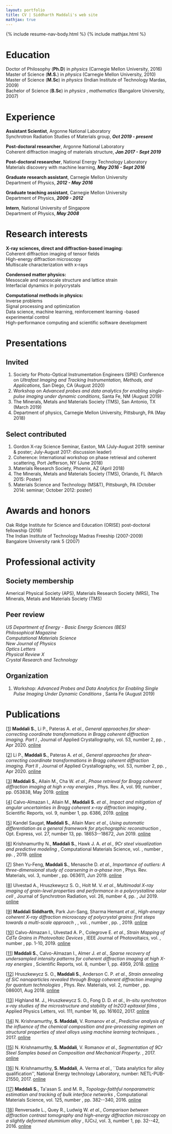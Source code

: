 ```yaml
---
layout: portfolio
title: CV | Siddharth Maddali's web site
mathjax: true
---
```

{% include resume-nav-body.html %}
{% include mathjax.html %}

<a name="education"></a> 
# Education

Doctor of Philosophy (**Ph.D**) in _physics_ (Carnegie Mellon University, 2016)<br/>
Master of Science (**M.S.**) in _physics_ (Carnegie Mellon University, 2010)<br/>
Master of Science (**M.Sc**) in _physics_ (Indian Institute of Technology Mardas, 2009)<br/>
Bachelor of Science (**B.Sc**) in _physics_ ,  _mathematics_ (Bangalore University, 2007)<br/>

<a name="workex"></a>
# Experience

**Assistant Scientist**, Argonne National Laboratory<br/>
Synchrotron Radiation Studies of Materials group, **_Oct 2019 - present_**
    
**Post-doctoral researcher**, Argonne National Laboratory<br/>
Coherent diffraction imaging of materials structure, **_Jan 2017 - Sept 2019_**
    
**Post-doctoral researcher**, National Energy Technology Laboratory<br/>
Materials discovery with machine learning, **_May 2016 - Sept 2016_**
    
**Graduate research assistant**, Carnegie Mellon University<br/>
Department of Physics, **_2012 - May 2016_**
    
**Graduate teaching assistant**, Carnegie Mellon University<br/>
Department of Physics, **_2009 - 2012_**
    
**Intern**, National University of Singapore<br/>
Department of Physics, **_May 2008_**

<a name="research"></a>
# Research interests

**X-ray sciences, direct and diffraction-based imaging:**<br/>
    Coherent diffraction imaging of tensor fields<br/>
    High-energy diffraction microscopy<br/>
    Multiscale characterization with x-rays
    
**Condensed matter physics:**<br/>
   Mesoscale and nanoscale structure and lattice strain<br/>
   Interfacial dynamics in polycrystals

**Computational methods in physics:**<br/>
   Inverse problems<br/>
   Signal processing and optimization<br/>
   Data science, machine learning, reinforcement learning -based experimental control<br/>
   High-performance computing and scientific software development



<a name="presentations"></a>
# Presentations

## Invited

1) Society for Photo-Optical Instrumentation Engineers (SPIE) Conference on _Ultrafast Imaging and Tracking Instrumentation, Methods, and Applications_, San Diego, CA (August 2020)<br/>
2) Workshop on _Advanced probes and data analytics for enabling single-pulse imaging under dynamic conditions_, Santa Fe, NM (August 2019)<br/>
3) The Minerals, Metals and Materials Society (TMS), San Antonio, TX (March 2019)<br/>
4) Department of physics, Carnegie Mellon University, Pittsburgh, PA (May 2018)<br/>

## Select contributed
1) Gordon X-ray Science Seminar, Easton, MA (July-August 2019: seminar & poster; July-August 2017: discussion leader)<br/>
2) Coherence: International workshop on phase retrieval and coherent scattering, Port Jefferson, NY (June 2018)<br/>
3) Materials Research Society, Phoenix, AZ (April 2018)<br/>
4) The Minerals, Metals and Materials Society (TMS), Orlando, FL (March 2015: Poster)<br/>
5) Materials Science and Technology (MS&T), Pittsburgh, PA (October 2014: seminar; October 2012: poster)

<a name="achievements"></a>
# Awards and honors

Oak Ridge Institute for Science and Education (ORISE) post-doctoral fellowship (2016)<br/>
The Indian Institute of Technology Madras Freeship (2007-2009)<br/>
Bangalore University rank 5 (2007)

<a name="professional"></a>
# Professional activity

## Society membership
Americal Physical Society (APS), Materials Research Society (MRS), The Minerals, Metals and Materials Society (TMS)

## Peer review
_US Department of Energy - Basic Energy Sciences (BES)_ <br/> 
_Philosophical Magazine_ <br/>
_Computational Materials Science_ <br/>
_New Journal of Physics_ <br/> 
_Optics Letters_ <br/> 
_Physical Review X_ <br/> 
_Crystal Research and Technology_

## Organization
1) Workshop: _Advanced Probes and Data Analytics for Enabling Single Pulse Imaging Under Dynamic Conditions_ , Santa Fe (August 2019)

# Publications

[<a id="cit-Maddali2020" href="#call-Maddali2020">1</a>] **Maddali S.**, Li P., Pateras A. <em>et al.</em>,  _General approaches for shear-correcting coordinate transformations in Bragg coherent diffraction imaging. Part I_ , Journal of Applied Crystallography, vol. 53, number 2, pp. , Apr 2020.  [online](https://doi.org/10.1107/S1600576720001363)

[<a id="cit-Li2020" href="#call-Li2020">2</a>] Li P., **Maddali S.**, Pateras A. <em>et al.</em>,  _General approaches for shear-correcting coordinate transformations in Bragg coherent diffraction imaging. Part II_ , Journal of Applied Crystallography, vol. 53, number 2, pp. , Apr 2020.  [online](https://doi.org/10.1107/S1600576720001375)

[<a id="cit-Maddali2019" href="#call-Maddali2019">3</a>] **Maddali S.**, Allain M., Cha W. <em>et al.</em>,  _Phase retrieval for Bragg coherent diffraction imaging at high x-ray energies_ , Phys. Rev. A, vol. 99, number , pp. 053838, May 2019.  [online](https://link.aps.org/doi/10.1103/PhysRevA.99.053838)

[<a id="cit-Calvo-Almazan2019" href="#call-Calvo-Almazan2019">4</a>] Calvo-Almazan I., Allain M., **Maddali S.** <em>et al.</em>,  _Impact and mitigation of angular uncertainties in Bragg coherent x-ray diffraction imaging_ , Scientific Reports, vol. 9, number 1, pp. 6386,  2019.  [online](https://doi.org/10.1038/s41598-019-42797-4)

[<a id="cit-Kandel2019" href="#call-Kandel2019">5</a>] Kandel Saugat, **Maddali S.**, Allain Marc <em>et al.</em>,  _Using automatic differentiation as a general framework for ptychographic reconstruction_ , Opt. Express, vol. 27, number 13, pp. 18653--18672, Jun 2019.  [online](http://www.opticsexpress.org/abstract.cfm?URI=oe-27-13-18653)

[<a id="cit-Krishnamurthy2019" href="#call-Krishnamurthy2019">6</a>] Krishnamurthy N., **Maddali S.**, Hawk J. A. <em>et al.</em>,  _9Cr steel visualization and predictive modeling_ , Computational Materials Science, vol. , number , pp. ,  2019.  [online](http://www.sciencedirect.com/science/article/pii/S0927025619301466)

[<a id="cit-Shen2019" href="#call-Shen2019">7</a>] Shen Yu-Feng, **Maddali S.**, Menasche D. <em>et al.</em>,  _Importance of outliers: A three-dimensional study of coarsening in $\alpha$-phase iron_ , Phys. Rev. Materials, vol. 3, number , pp. 063611, Jun 2019.  [online](https://link.aps.org/doi/10.1103/PhysRevMaterials.3.063611)

[<a id="cit-Ulvestad2019" href="#call-Ulvestad2019">8</a>] Ulvestad A., Hruszkewycz S. O., Holt M. V. <em>et al.</em>,  _Multimodal X-ray imaging of grain-level properties and performance in a polycrystalline solar cell_ , Journal of Synchrotron Radiation, vol. 26, number 4, pp. , Jul 2019.  [online](https://doi.org/10.1107/S1600577519003606)

[<a id="cit-Maddali2019a" href="#call-Maddali2019a">9</a>] **Maddali Siddharth**, Park Jun-Sang, Sharma Hemant <em>et al.</em>,  _High-energy coherent X-ray diffraction microscopy of polycrystal grains: first steps towards a multi-scale approach_ , , vol. , number , pp. ,  2019.  [online](http://arxiv.org/pdf/1903.11815v2)

[<a id="cit-Calvo-Almazan2019a" href="#call-Calvo-Almazan2019a">10</a>] Calvo-Almazan I., Ulvestad A. P., Colegrove E. <em>et al.</em>,  _Strain Mapping of CdTe Grains in Photovoltaic Devices_ , IEEE Journal of Photovoltaics, vol. , number , pp. 1-10,  2019.  [online](https://ieeexplore.ieee.org/document/8862942)

[<a id="cit-Maddali2018" href="#call-Maddali2018">11</a>] **Maddali S.**, Calvo-Almazan I., Almer J. <em>et al.</em>,  _Sparse recovery of undersampled intensity patterns for coherent diffraction imaging at high X-ray energies_ , Scientific Reports, vol. 8, number 1, pp. 4959,  2018.  [online](https://www.nature.com/articles/s41598-018-23040-y)

[<a id="cit-Hruszkewycz2018" href="#call-Hruszkewycz2018">12</a>] Hruszkewycz S. O., **Maddali S.**, Anderson C. P. <em>et al.</em>,  _Strain annealing of SiC nanoparticles revealed through Bragg coherent diffraction imaging for quantum technologies_ , Phys. Rev. Materials, vol. 2, number , pp. 086001, Aug 2018.  [online](https://link.aps.org/doi/10.1103/PhysRevMaterials.2.086001)

[<a id="cit-Highland2017" href="#call-Highland2017">13</a>] Highland M. J., Hruszkewycz S. O., Fong D. D. <em>et al.</em>,  _In-situ synchrotron x-ray studies of the microstructure and stability of In2O3 epitaxial films_ , Applied Physics Letters, vol. 111, number 16, pp. 161602,  2017.  [online](http://dx.doi.org/10.1063/1.4997773)

[<a id="cit-Krishnamurthy2017" href="#call-Krishnamurthy2017">14</a>] N. Krishnamurthy, **S. Maddali**, V. Romanov <em>et al.</em>,  _Predictive analysis of the influence of the chemical composition and pre-processing regimen on structural properties of steel alloys using machine learning techniques._ ,  2017.  [online](https://meetings.aps.org/Meeting/MAR17/Session/V12.6)

[<a id="cit-Krishnamurthy2017a" href="#call-Krishnamurthy2017a">15</a>] N. Krishnamurthy, **S. Maddali**, V. Romanov <em>et al.</em>,  _Segmentation of 9Cr Steel Samples based on Composition and Mechanical Property._ ,  2017.  [online](http://meetings.aps.org/link/BAPS.2017.MAR.G1.156)

[<a id="cit-Krishnamurthy2017b" href="#call-Krishnamurthy2017b">16</a>] N. Krishnamurthy, **S. Maddali**, A. Verma <em>et al.</em>, ``Data analytics for alloy qualification'', National Energy technology Laboratory, number: NETL-PUB-21550,   2017.  [online](https://www.osti.gov/biblio/1456238)

[<a id="cit-Maddali2016" href="#call-Maddali2016">17</a>] **Maddali S.**, Ta'asan S. and M. R.,  _Topology-faithful nonparametric estimation and tracking of bulk interface networks_ , Computational Materials Science, vol. 125, number , pp. 382--340,  2016.  [online](https://www.sciencedirect.com/science/article/pii/S0927025616303913)

[<a id="cit-Renversade2016" href="#call-Renversade2016">18</a>] Renversade L., Quey R., Ludwig W. <em>et al.</em>,  _Comparison between diffraction contrast tomography and high-energy diffraction microscopy on a slightly deformed aluminium alloy_ , IUCrJ, vol. 3, number 1, pp. 32--42,  2016.  [online](https://journals.iucr.org/m/issues/2016/01/00/ti5006/)


